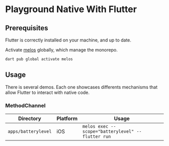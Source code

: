 # Playground Native With Flutter

## Prerequisites

Flutter is correctly installed on your machine, and up to date.

Activate [melos](https://melos.invertase.dev/) globally, which manage the monorepo.

```bash
dart pub global activate melos
```

## Usage

There is several demos. Each one showcases differents mechanisms that allow Flutter to interact with native code.

### MethodChannel

| Directory           | Platform | Usage                                              |
| ------------------- | -------- | -------------------------------------------------- |
| `apps/batterylevel` | iOS      | `melos exec --scope="batterylevel" -- flutter run` |
